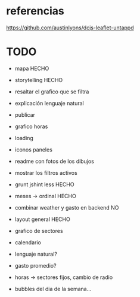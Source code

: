 # referencias
https://github.com/austinlyons/dcjs-leaflet-untappd


# TODO

- mapa                                          HECHO
- storytelling                                  HECHO
-   resaltar el grafico que se filtra
- explicación lenguaje natural

- publicar

- grafico horas
- loading
- iconos paneles
- readme con fotos de los dibujos
- mostrar los filtros activos


- grunt jshint less                             HECHO
- meses -> ordinal                              HECHO
- combinar weather y gasto en backend           NO
- layout general                                HECHO

- grafico de sectores
- calendario

- lenguaje natural?


- gasto promedio?
- horas -> sectores fijos, cambio de radio
- bubbles del dia de la semana...
